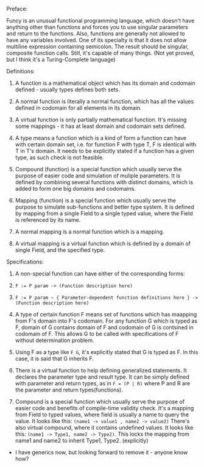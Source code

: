 Preface:

Funcy is an unusual functional programming language, which doesn't have anything other than functions and forces you to use singular parameters and return to the functions.
Also, functions are generally not allowed to have any variables involved.
One of its specialty is that it does not allow multiline expression containing semicolon. The result should be singular, composite function calls.
Still, it's capable of many things. (Not yet proved, but I think it's a Turing-Complete language)

Definitions:
1. A function is a mathematical object which has its domain and codomain defined - usually types defines both sets.

  1. A normal function is literally a normal function, which has all the values defined in codomain for all elements in its domain.

  2. A virtual function is only partially mathematical function. It's missing some mappings - it has at least domain and codomain sets defined.

2. A type means a function which is a kind of form a function can have with certain domain set, i.e. for function F with type T, F is identical with T in T's domain.
It needs to be explicitly stated if a function has a given type, as such check is not feasible.

3. Compound (function) is a special function which usually serve the purpose of easier code and simulation of muliple parameters.
It is defined by combining several functions with distinct domains, which is added to form one big domains and codomains.

4. Mapping (function) is a special function which usually serve the purpose to simulate sub-functions and better type system.
It is defined by mapping from a single Field to a single typed value, where the Field is referenced by its name.

  1. A normal mapping is a normal function which is a mapping.

  2. A virtual mapping is a virtual function which is defined by a domain of single Field, and the specified type.

Specifications:

1. A non-special function can have either of the corresponding forms:

  1. `F := P param -> (Function description here)`

  2. `F := P param ~ { Parameter-dependent function definitions here } -> (Function description here)`

2. A type of certain function F means set of functions which has maapping from F's domain into F's codomain.
For any function G which is typed as F, domain of G contains domain of F and codomain of G is contsined in codomain of F.
This allows G to be called with specifications of F without determination problem.

3. Using F as a type like `F G`, it's explicitly stated that G is typed as F. In this case, it is said that G inherits F.

4. There is a virtual function to help defining generalized statements. It declares the parameter type and result type.
It can be simply defined with parameter and return types, as in `F = (P | R)` where P and R are the parameter and return types(functions).

5. Compound is a special function which usually serve the purpose of easier code and benefits of compile-time validity check.
It's a mapping from Field to typed values, where field is usually a name to query the value.
It looks like this: `(name1 -> value1 , name2 -> value2)`
There's also virtual compound, where it contains undefined values. It looks like this: `(name1 -> Type1, name2 -> Type2)`.
This locks the mapping from name1 and name2 to inherit Type1, Type2. (explicitly)

* I have generics now, but looking forward to remove it - anyone know how?
